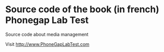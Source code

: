 # Source code of the book (in french) Phonegap Lab Test
Source code about media management

Visit http://www.PhoneGapLabTest.com
